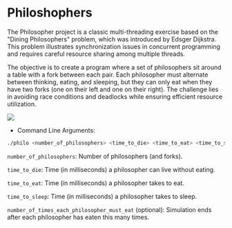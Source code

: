 # Philoshophers

The Philosopher project is a classic multi-threading exercise based on the "Dining Philosophers" problem, which was introduced by Edsger Dijkstra. This problem illustrates synchronization issues in concurrent programming and requires careful resource sharing among multiple threads.

The objective is to create a program where a set of philosophers sit around a table with a fork between each pair. Each philosopher must alternate between thinking, eating, and sleeping, but they can only eat when they have two forks (one on their left and one on their right). The challenge lies in avoiding race conditions and deadlocks while ensuring efficient resource utilization.

![](https://i.imgur.com/896B72P.png)

- Command Line Arguments:

```bash
./philo <number_of_philosophers> <time_to_die> <time_to_eat> <time_to_sleep> <number_of_times_each_philosopher_must_eat>
```

`number_of_philosophers`: Number of philosophers (and forks).

`time_to_die`: Time (in milliseconds) a philosopher can live without eating.

`time_to_eat`: Time (in milliseconds) a philosopher takes to eat.

`time_to_sleep`: Time (in milliseconds) a philosopher takes to sleep.

`number_of_times_each_philosopher_must_eat` (optional): Simulation ends after each philosopher has eaten this many times.


